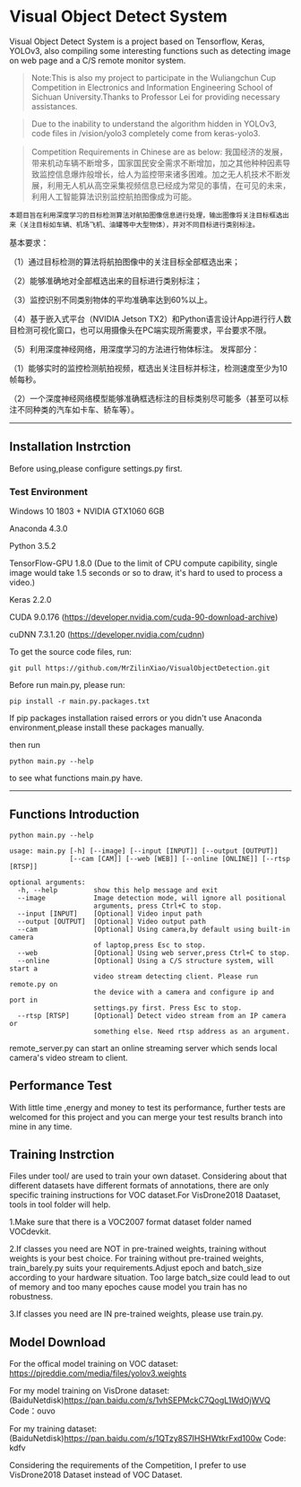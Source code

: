# Visual Object Detect System
Visual Object Detect System is a project based on Tensorflow, Keras, YOLOv3, also compiling some interesting functions such as detecting image on web page and a C/S remote monitor system.
> Note:This is also my project to participate in the Wuliangchun Cup Competition in Electronics and Information Engineering School of Sichuan University.Thanks to Professor Lei for providing necessary assistances.

> Due to the inability to understand the algorithm hidden in YOLOv3, code files in /vision/yolo3 completely come from keras-yolo3.

> Competition Requirements in Chinese are as below:
	我国经济的发展，带来机动车辆不断增多，国家国民安全需求不断增加，加之其他种种因素导致监控信息爆炸般增长，给人为监控带来诸多困难。加之无人机技术不断发展，利用无人机从高空采集视频信息已经成为常见的事情，在可见的未来，利用人工智能算法识别监控航拍图像成为可能。
	
	本题目旨在利用深度学习的目标检测算法对航拍图像信息进行处理，输出图像将关注目标框选出来（关注目标如车辆、机场飞机、油罐等中大型物体），并对不同目标进行类别标注。
	
基本要求： 

（1）通过目标检测的算法将航拍图像中的关注目标全部框选出来；

（2）能够准确地对全部框选出来的目标进行类别标注；

（3）监控识别不同类别物体的平均准确率达到60%以上。

（4）基于嵌入式平台（NVIDIA Jetson TX2）和Python语言设计App进行行人数目检测可视化窗口，也可以用摄像头在PC端实现所需要求，平台要求不限。

（5）利用深度神经网络，用深度学习的方法进行物体标注。
发挥部分：

（1）能够实时的监控检测航拍视频，框选出关注目标并标注，检测速度至少为10帧每秒。

（2）一个深度神经网络模型能够准确框选标注的目标类别尽可能多（甚至可以标注不同种类的汽车如卡车、轿车等）。


--------
## Installation Instrction
Before using,please configure settings.py first.
### Test Environment
	
Windows 10 1803 + NVIDIA GTX1060 6GB

Anaconda 4.3.0

Python 3.5.2

TensorFlow-GPU 1.8.0 (Due to the limit of CPU compute capibility, single image would take 1.5 seconds or so to draw, it's hard to used to process a video.)

Keras 2.2.0

CUDA 9.0.176 (https://developer.nvidia.com/cuda-90-download-archive)

cuDNN 7.3.1.20 (https://developer.nvidia.com/cudnn)



To get the source code files, run:
	
    git pull https://github.com/MrZilinXiao/VisualObjectDetection.git
    
Before run main.py, please run:

    pip install -r main.py.packages.txt

If pip packages installation raised errors or you didn't use Anaconda environment,please install these packages manually.
	
then run 

    python main.py --help

to see what functions main.py have.

--------
## Functions Introduction
    python main.py --help
    
    usage: main.py [-h] [--image] [--input [INPUT]] [--output [OUTPUT]]
                   [--cam [CAM]] [--web [WEB]] [--online [ONLINE]] [--rtsp [RTSP]]
    
    optional arguments:
      -h, --help         show this help message and exit
      --image            Image detection mode, will ignore all positional
                         arguments, press Ctrl+C to stop.
      --input [INPUT]    [Optional] Video input path
      --output [OUTPUT]  [Optional] Video output path
      --cam 	         [Optional] Using camera,by default using built-in camera
                         of laptop,press Esc to stop.
      --web              [Optional] Using web server,press Ctrl+C to stop.
      --online           [Optional] Using a C/S structure system, will start a
                         video stream detecting client. Please run remote.py on
                         the device with a camera and configure ip and port in
                         settings.py first. Press Esc to stop.
      --rtsp [RTSP]      [Optional] Detect video stream from an IP camera or
                         something else. Need rtsp address as an argument.
            
remote_server.py can start an online streaming server which sends local camera's video stream to client.
                         
## Performance Test
With little time ,energy and money to test its performance, further tests are welcomed for this project and you can merge your test results branch into mine in any time.
## Training Instrction
Files under tool/ are used to train your own dataset. Considering about that different datasets have different formats of annotations, there are only specific training instructions for VOC dataset.For VisDrone2018 Daataset, tools in tool folder will help.

1.Make sure that there is a VOC2007 format dataset folder named VOCdevkit.

2.If classes you need are NOT in pre-trained weights, training without weights is your best choice. For training without pre-trained weights, train_barely.py suits your requirements.Adjust epoch and batch_size according to your hardware situation. Too large batch_size could lead to out of memory and too many epoches cause model you train has no robustness.

3.If classes you need are IN pre-trained weights, please use train.py.

## Model Download
For the offical model training on VOC dataset: https://pjreddie.com/media/files/yolov3.weights

For my model training on VisDrone dataset: (BaiduNetdisk)https://pan.baidu.com/s/1vhSEPMckC7QogL1WdOjWVQ Code：ouvo

For my training dataset: (BaiduNetdisk)https://pan.baidu.com/s/1QTzy8S7IHSHWtkrFxd100w Code: kdfv

Considering the requirements of the Competition, I prefer to use VisDrone2018 Dataset instead of VOC Dataset. 